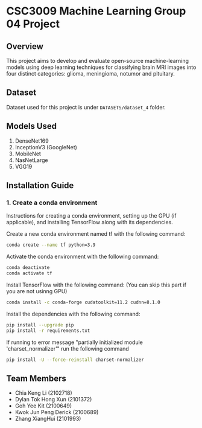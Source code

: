# CSC3009 Machine Learning Group 04 Project

## Overview

This project aims to develop and evaluate open-source machine-learning models using deep learning techniques for classifying brain MRI images into four distinct categories: glioma, meningioma, notumor and pituitary.

## Dataset

Dataset used for this project is under `DATASETS/dataset_4` folder.

## Models Used

1. DenseNet169
2. InceptionV3 (GoogleNet)
3. MobileNet
4. NasNetLarge
5. VGG19

## Installation Guide

### 1. Create a conda environment

Instructions for creating a conda environment, setting up the GPU (if applicable), and installing TensorFlow along with its dependencies.

Create a new conda environment named tf with the following command:

```bash
conda create --name tf python=3.9
```

Activate the conda environment with the following command:

```bash
conda deactivate
conda activate tf
```

Install TensorFlow with the following command:
(You can skip this part if you are not usinng GPU)

```bash
conda install -c conda-forge cudatoolkit=11.2 cudnn=8.1.0
```

Install the dependencies with the following command:

```bash
pip install --upgrade pip
pip install -r requirements.txt
```

If running to error message "partially initialized module 'charset_normalizer'" run the following command

```bash
pip install -U --force-reinstall charset-normalizer
```

## Team Members

- Chia Keng Li (2102718)
- Dylan Tok Hong Xun (2101372)
- Goh Yee Kit (2100649)
- Kwok Jun Peng Derick (2100689)
- Zhang XiangHui (2101993)
